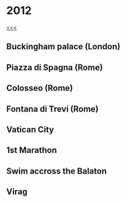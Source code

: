 
2012
======

[<<<](https://github.com/ttltrk/ELSE/blob/master/LL/LifeList.MD)

Buckingham palace (London)
------

Piazza di Spagna (Rome)
------

Colosseo (Rome)
------

Fontana di Trevi (Rome)
------

Vatican City
------

1st Marathon
------

Swim accross the Balaton
------

Virag
------
